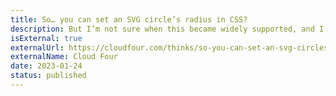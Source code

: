 ```yaml
---
title: So… you can set an SVG circle’s radius in CSS?
description: But I’m not sure when this became widely supported, and I can’t find anything about it online…
isExternal: true
externalUrl: https://cloudfour.com/thinks/so-you-can-set-an-svg-circles-radius-in-css/
externalName: Cloud Four
date: 2023-01-24
status: published
---
```

